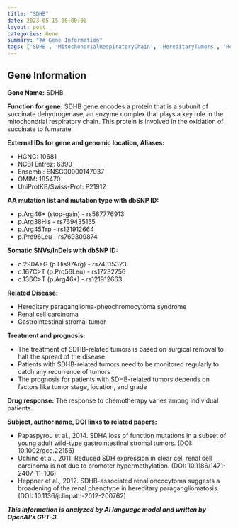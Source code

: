 ```yaml
---
title: "SDHB"
date: 2023-05-15 00:00:00
layout: post
categories: Gene
summary: "## Gene Information"
tags: ['SDHB', 'MitochondrialRespiratoryChain', 'HereditaryTumors', 'RenalCellCarcinoma', 'GastrointestinalStromalTumor', 'SurgicalRemoval', 'Prognosis', 'Chemotherapy']
---
```


## Gene Information

**Gene Name:** SDHB

**Function for gene:** SDHB gene encodes a protein that is a subunit of succinate dehydrogenase, an enzyme complex that plays a key role in the mitochondrial respiratory chain. This protein is involved in the oxidation of succinate to fumarate.

**External IDs for gene and genomic location, Aliases:**
- HGNC: 10681
- NCBI Entrez: 6390
- Ensembl: ENSG00000147037
- OMIM: 185470
- UniProtKB/Swiss-Prot: P21912

**AA mutation list and mutation type with dbSNP ID:**
- p.Arg46* (stop-gain) - rs587776913
- p.Arg38His - rs769435155
- p.Arg45Trp - rs121912664
- p.Pro96Leu - rs769309874

**Somatic SNVs/InDels with dbSNP ID:** 
- c.290A>G (p.His97Arg) - rs74315323
- c.167C>T (p.Pro56Leu) - rs17232756
- c.136C>T (p.Arg46*) - rs121912663

**Related Disease:** 
- Hereditary paraganglioma-pheochromocytoma syndrome
- Renal cell carcinoma
- Gastrointestinal stromal tumor

**Treatment and prognosis:** 
- The treatment of SDHB-related tumors is based on surgical removal to halt the spread of the disease. 
- Patients with SDHB-related tumors need to be monitored regularly to catch any recurrence of tumors
- The prognosis for patients with SDHB-related tumors depends on factors like tumor stage, location, and grade

**Drug response:** The response to chemotherapy varies among individual patients.

**Subject, author name, DOI links to related papers:**
- Papaspyrou et al., 2014. SDHA loss of function mutations in a subset of young adult wild-type gastrointestinal stromal tumors. (DOI: 10.1002/gcc.22156)
- Uchino et al., 2011. Reduced SDH expression in clear cell renal cell carcinoma is not due to promoter hypermethylation. (DOI: 10.1186/1471-2407-11-106)
- Heppner et al., 2012. SDHB-associated renal oncocytoma suggests a broadening of the renal phenotype in hereditary paragangliomatosis. (DOI: 10.1136/jclinpath-2012-200762)

**_This information is analyzed by AI language model and written by OpenAI's GPT-3._**